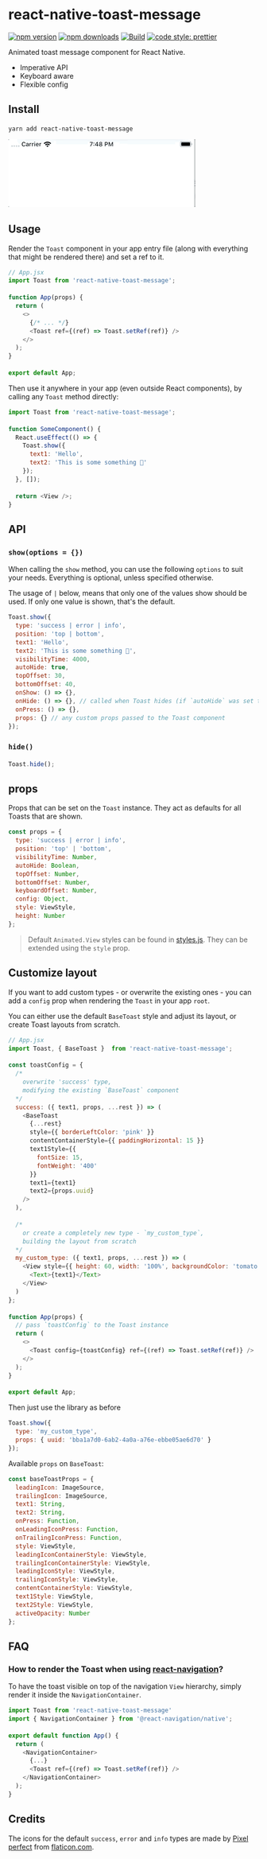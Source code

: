 # react-native-toast-message

[![npm version](https://img.shields.io/npm/v/react-native-toast-message)](https://www.npmjs.com/package/react-native-toast-message)
[![npm downloads](https://img.shields.io/npm/dw/react-native-toast-message)](https://www.npmjs.com/package/react-native-toast-message)
[![Build](https://github.com/calintamas/react-native-toast-message/workflows/tests/badge.svg)](https://github.com/calintamas/react-native-toast-message/actions?query=workflow%3Atests)
[![code style: prettier](https://img.shields.io/badge/code_style-prettier-ff69b4.svg)](https://github.com/prettier/prettier)

Animated toast message component for React Native.

- Imperative API
- Keyboard aware
- Flexible config

## Install

```
yarn add react-native-toast-message
```

![ToastSuccess](success-toast.gif)

## Usage

Render the `Toast` component in your app entry file (along with everything that might be rendered there) and set a ref to it.

```js
// App.jsx
import Toast from 'react-native-toast-message';

function App(props) {
  return (
    <>
      {/* ... */}
      <Toast ref={(ref) => Toast.setRef(ref)} />
    </>
  );
}

export default App;
```

Then use it anywhere in your app (even outside React components), by calling any `Toast` method directly:

```js
import Toast from 'react-native-toast-message';

function SomeComponent() {
  React.useEffect(() => {
    Toast.show({
      text1: 'Hello',
      text2: 'This is some something 👋'
    });
  }, []);

  return <View />;
}
```

## API

### `show(options = {})`

When calling the `show` method, you can use the following `options` to suit your needs. Everything is optional, unless specified otherwise.

The usage of `|` below, means that only one of the values show should be used.
If only one value is shown, that's the default.

```js
Toast.show({
  type: 'success | error | info',
  position: 'top | bottom',
  text1: 'Hello',
  text2: 'This is some something 👋',
  visibilityTime: 4000,
  autoHide: true,
  topOffset: 30,
  bottomOffset: 40,
  onShow: () => {},
  onHide: () => {}, // called when Toast hides (if `autoHide` was set to `true`)
  onPress: () => {},
  props: {} // any custom props passed to the Toast component
});
```

### `hide()`

```js
Toast.hide();
```

## props

Props that can be set on the `Toast` instance. They act as defaults for all Toasts that are shown.

```js
const props = {
  type: 'success | error | info',
  position: 'top' | 'bottom',
  visibilityTime: Number,
  autoHide: Boolean,
  topOffset: Number,
  bottomOffset: Number,
  keyboardOffset: Number,
  config: Object,
  style: ViewStyle,
  height: Number
};
```

> Default `Animated.View` styles can be found in [styles.js](https://github.com/calintamas/react-native-toast-message/blob/master/src/styles.js#L4). They can be extended using the `style` prop.

## Customize layout

If you want to add custom types - or overwrite the existing ones - you can add a `config` prop when rendering the `Toast` in your app `root`. 

You can either use the default `BaseToast` style and adjust its layout, or create Toast layouts from scratch.

```js
// App.jsx
import Toast, { BaseToast }  from 'react-native-toast-message';

const toastConfig = {
  /* 
    overwrite 'success' type, 
    modifying the existing `BaseToast` component
  */
  success: ({ text1, props, ...rest }) => (
    <BaseToast
      {...rest}
      style={{ borderLeftColor: 'pink' }}
      contentContainerStyle={{ paddingHorizontal: 15 }}
      text1Style={{
        fontSize: 15,
        fontWeight: '400'
      }}
      text1={text1}
      text2={props.uuid}
    />
  ),
  
  /* 
    or create a completely new type - `my_custom_type`,
    building the layout from scratch
  */
  my_custom_type: ({ text1, props, ...rest }) => (
    <View style={{ height: 60, width: '100%', backgroundColor: 'tomato' }}>
      <Text>{text1}</Text>
    </View>
  )
};

function App(props) {
  // pass `toastConfig` to the Toast instance
  return (
    <>
      <Toast config={toastConfig} ref={(ref) => Toast.setRef(ref)} />
    </>
  );
}

export default App;
```

Then just use the library as before

```js
Toast.show({
  type: 'my_custom_type',
  props: { uuid: 'bba1a7d0-6ab2-4a0a-a76e-ebbe05ae6d70' }
});
```

Available `props` on `BaseToast`:

```js
const baseToastProps = {
  leadingIcon: ImageSource,
  trailingIcon: ImageSource,
  text1: String,
  text2: String,
  onPress: Function,
  onLeadingIconPress: Function,
  onTrailingIconPress: Function,
  style: ViewStyle,
  leadingIconContainerStyle: ViewStyle,
  trailingIconContainerStyle: ViewStyle,
  leadingIconStyle: ViewStyle,
  trailingIconStyle: ViewStyle,
  contentContainerStyle: ViewStyle,
  text1Style: ViewStyle,
  text2Style: ViewStyle,
  activeOpacity: Number
};
```

## FAQ

### How to render the Toast when using [react-navigation](https://reactnavigation.org)?

To have the toast visible on top of the navigation `View` hierarchy, simply render it inside the `NavigationContainer`.

```js
import Toast from 'react-native-toast-message'
import { NavigationContainer } from '@react-navigation/native';

export default function App() {
  return (
    <NavigationContainer>
      {...}
      <Toast ref={(ref) => Toast.setRef(ref)} />
    </NavigationContainer>
  );
}
```

## Credits

The icons for the default `success`, `error` and `info` types are made by [Pixel perfect](https://www.flaticon.com/authors/pixel-perfect) from [flaticon.com](www.flaticon.com).

